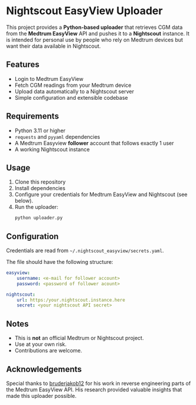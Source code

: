 # Nightscout EasyView Uploader

This project provides a **Python-based uploader** that retrieves CGM data from the **Medtrum EasyView** 
API and pushes it to a **Nightscout** instance. It is intended for personal use by people who rely on 
Medtrum devices but want their data available in Nightscout.

## Features
- Login to Medtrum EasyView
- Fetch CGM readings from your Medtrum device
- Upload data automatically to a Nightscout server
- Simple configuration and extensible codebase

## Requirements
- Python 3.11 or higher
- `requests` and `pyyaml` dependencies
- A Medtrum Easyview **follower** account that follows exactly 1 user
- A working Nightscout instance

## Usage
1. Clone this repository
2. Install dependencies
3. Configure your credentials for Medtrum EasyView and Nightscout (see below).
4. Run the uploader:
   ```bash
   python uploader.py
   ```

## Configuration

Credentials are read from `~/.nightscout_easyview/secrets.yaml`.

The file should have the following structure:

```yaml
easyview:
    username: <e-mail for follower account>
    password: <password of follower acount>

nightscout:
    url: https:/your.nightscout.instance.here
    secret: <your nightscout API secret>
```

## Notes
- This is **not** an official Medtrum or Nightscout project.
- Use at your own risk.
- Contributions are welcome.


## Acknowledgements
Special thanks to [bruderjakob12](https://gist.github.com/bruderjakob12/b492e5c0b32e421d6fc9ee6f86d5f2dd)
for his work in reverse engineering parts of the Medtrum EasyView API. 
His research provided valuable insights that made this uploader possible.

